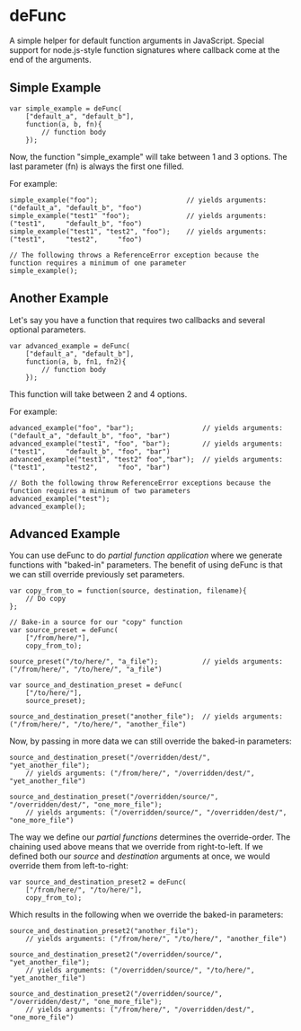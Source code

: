 # deFunc

A simple helper for default function arguments in JavaScript. Special support for node.js-style function signatures where callback come at the end of the arguments.

## Simple Example

    var simple_example = deFunc(
    	["default_a", "default_b"],
    	function(a, b, fn){
    		// function body
    	});

Now, the function "simple_example" will take between 1 and 3 options. The last parameter (fn) is always the first one filled. 

For example:

    simple_example("foo");                      // yields arguments: ("default_a", "default_b", "foo")
    simple_example("test1" "foo");              // yields arguments: ("test1",     "default_b", "foo")
    simple_example("test1", "test2", "foo");    // yields arguments: ("test1",     "test2",     "foo")
    
    // The following throws a ReferenceError exception because the function requires a minimum of one parameter
    simple_example(); 

## Another Example

Let's say you have a function that requires two callbacks and several optional parameters.

    var advanced_example = deFunc(
    	["default_a", "default_b"],
    	function(a, b, fn1, fn2){
    		// function body
    	});

This function will take between 2 and 4 options.

For example:

    advanced_example("foo", "bar");                 // yields arguments: ("default_a", "default_b", "foo", "bar")
    advanced_example("test1", "foo", "bar");        // yields arguments: ("test1",     "default_b", "foo", "bar")
    advanced_example("test1", "test2" foo","bar");  // yields arguments: ("test1",     "test2",     "foo", "bar")
    
    // Both the following throw ReferenceError exceptions because the function requires a minimum of two parameters
    advanced_example("test"); 
    advanced_example(); 

## Advanced Example

You can use deFunc to do *partial function application* where we generate functions with "baked-in" parameters. The benefit of using deFunc is that we can still override previously set parameters.

    var copy_from_to = function(source, destination, filename){
    	// Do copy
    };
    
    // Bake-in a source for our "copy" function
    var source_preset = deFunc(
    	["/from/here/"],
    	copy_from_to);
    
    source_preset("/to/here/", "a_file");           // yields arguments: ("/from/here/", "/to/here/", "a_file")

    var source_and_destination_preset = deFunc(
    	["/to/here/"],
    	source_preset);

    source_and_destination_preset("another_file");  // yields arguments: ("/from/here/", "/to/here/", "another_file")

Now, by passing in more data we can still override the baked-in parameters:

    source_and_destination_preset("/overridden/dest/", "yet_another_file"); 
        // yields arguments: ("/from/here/", "/overridden/dest/", "yet_another_file")

    source_and_destination_preset("/overridden/source/", "/overridden/dest/", "one_more_file"); 
        // yields arguments: ("/overridden/source/", "/overridden/dest/", "one_more_file")

The way we define our *partial functions* determines the override-order. The chaining used above means that we override from right-to-left. If we defined both our *source* and *destination* arguments at once, we would override them from left-to-right:

    var source_and_destination_preset2 = deFunc(
    	["/from/here/", "/to/here/"],
    	copy_from_to);

Which results in the following when we override the baked-in parameters:

    source_and_destination_preset2("another_file");
        // yields arguments: ("/from/here/", "/to/here/", "another_file")

    source_and_destination_preset2("/overridden/source/", "yet_another_file");
        // yields arguments: ("/overridden/source/", "/to/here/", "yet_another_file")

    source_and_destination_preset2("/overridden/source/", "/overridden/dest/", "one_more_file");
        // yields arguments: ("/from/here/", "/overridden/dest/", "one_more_file")
